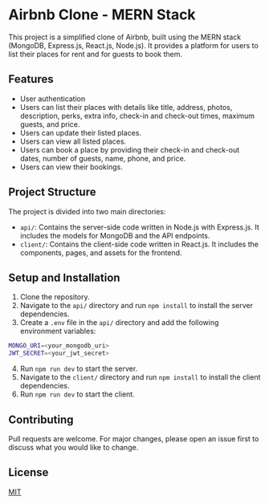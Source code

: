 # Airbnb Clone - MERN Stack

This project is a simplified clone of Airbnb, built using the MERN stack (MongoDB, Express.js, React.js, Node.js). It provides a platform for users to list their places for rent and for guests to book them.

## Features

- User authentication
- Users can list their places with details like title, address, photos, description, perks, extra info, check-in and check-out times, maximum guests, and price.
- Users can update their listed places.
- Users can view all listed places.
- Users can book a place by providing their check-in and check-out dates, number of guests, name, phone, and price.
- Users can view their bookings.

## Project Structure

The project is divided into two main directories:

- `api/`: Contains the server-side code written in Node.js with Express.js. It includes the models for MongoDB and the API endpoints.
- `client/`: Contains the client-side code written in React.js. It includes the components, pages, and assets for the frontend.

## Setup and Installation

1. Clone the repository.
2. Navigate to the `api/` directory and run `npm install` to install the server dependencies.
3. Create a `.env` file in the `api/` directory and add the following environment variables:

```bash
MONGO_URI=<your_mongodb_uri>
JWT_SECRET=<your_jwt_secret>
```

4. Run `npm run dev` to start the server.
5. Navigate to the `client/` directory and run `npm install` to install the client dependencies.
6. Run `npm run dev` to start the client.

## Contributing

Pull requests are welcome. For major changes, please open an issue first to discuss what you would like to change.

## License

[MIT](https://choosealicense.com/licenses/mit/)
